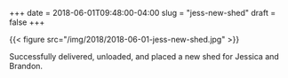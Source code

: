 +++
date = 2018-06-01T09:48:00-04:00
slug = "jess-new-shed"
draft = false
+++

{{< figure src="/img/2018/2018-06-01-jess-new-shed.jpg" >}}

Successfully delivered, unloaded, and placed a new shed for Jessica and Brandon.

